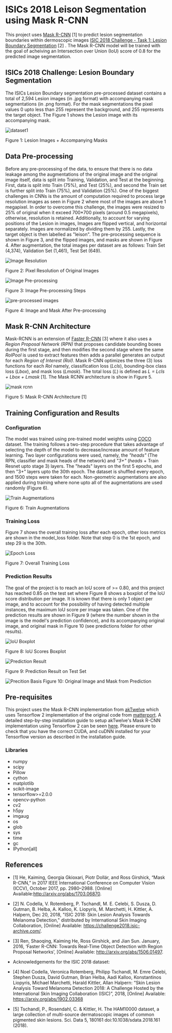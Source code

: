 # ISICs 2018 Leison Segmentation using Mask R-CNN

This project uses [Mask R-CNN](https://arxiv.org/abs/1703.06870) [1] to predict lesion segmentation boundaries within dermoscopic images [ISIC 2018 Challenge - Task 1: Lesion Boundary Segmentation](https://challenge.isic-archive.com/landing/2018/45/) [2] . The Mask R-CNN model will be trained with the goal of acheiving an Intersection over Union (IoU) score of 0.8 for the predicted image segmentation.

## ISICs 2018 Challenge: Lesion Boundary Segmentation
The ISICs Lesion Boundary segmentation pre-processed dataset contains a total of 2,594 Lesion images (in .jpg format) with accompanying mask segmentations (in .png format). For the mask segmentations the pixel values 0 upto less than 255 represent the background, and 255 represents the target object. The Figure 1 shows the Lesion image with its accompanying mask.

![dataset1](https://github.com/christianburbon/isic_maskrcnn_copy/blob/master/visualize_dataset/imgmask_1.png)

Figure 1: Lesion Images + Accompanying Masks


## Data Pre-processing
Before any pre-processing of the data, to ensure that there is no data leakage among the augmentations of the original image and the original image itself, data is split into Training, Validation, and Test at the beginning. First, data is split into Train (75%), and Test (25%), and second the Train set is further split into Train (75%), and Validation (25%).
One of the biggest challenges in CNNs is the amount of computation required to process large resolution images as seen in Figure 2 where most of the images are above 1 megapixel. In order to overcome this challenge, the images were resized to 25% of original when it exceed 700*700 pixels (around 0.5 megapixels), otherwise, resolution is retained. Additionally, to account for varying positions of the Lesion in images, Images are flipped vertical, and horizontal separately. Images are normalized by dividing them by 255. Lastly, the target object is then labelled as "leison". The pre-processing sequence is shown in Figure 3, and the flipped images, and masks are shown in Figure 4. After augmentation, the total images per dataset are as follows: Train Set (4,374), Validation Set (1,461), Test Set (649).

![Image Resolution](https://github.com/christianburbon/isic_maskrcnn_copy/blob/master/other_images/resolution_distribution.png)

Figure 2: Pixel Resolution of Original Images



![Image Pre-processing](https://github.com/christianburbon/lettuce_annotation/blob/master/other_images/pre-processing.jpg)

Figure 3: Image Pre-processing Steps



![pre-processed images](https://github.com/christianburbon/isic_maskrcnn_copy/blob/master/pre_processing.png)

Figure 4: Image and Mask After Pre-processing



## Mask R-CNN Architecture

Mask-RCNN is an extension of [Faster R-CNN](https://proceedings.neurips.cc/paper/2015/file/14bfa6bb14875e45bba028a21ed38046-Paper.pdf) [3] where it also uses a _Region Proposal Network (RPN)_ that proposes candidate bounding boxes during the first stage, and then modifies the second stage where the same _RoIPool_ is used to extract features then adds a parallel generates an output for each _Region of Interest (RoI)_. Mask R-CNN optimizes the three (3) loss functions for each _RoI_ namely, classification loss (_Lcls_), bounding-box class loss (_Lbox_), and mask loss (_Lmask_). The total loss (_L_) is defined as _L = Lcls + Lbox + Lmask_ [1]. The Mask RCNN architecture is show in Figure 5.

![mask rcnn](https://github.com/christianburbon/isic_maskrcnn_copy/blob/master/other_images/mask_rcnn%20architecture.png)

Figure 5: Mask R-CNN Architecture [1]



## Training Configuration and Results
### Configuration
The model was trained using pre-trained model weights using [COCO](https://cocodataset.org) dataset. The training follows a two-step procedure that takes advantage of selecting the depth of the model to decrease/increase amount of feature learning. Two layer configurations were used, namely, the _"heads"_ (The RPN, classifier and mask heads of the network) and _"3+"_ (_heads_ + Train Resnet upto stage 3) layers. The "heads" layers on the first 5 epochs, and then "3+" layers upto the 30th epoch. The dataset is shuffled every epoch, and 1500 steps were taken for each. Non-geometric augmentations are also applied during training where none upto all of the augmentations are used randomly (Figure 6).

![Train Augmentations](https://github.com/christianburbon/isic_maskrcnn_copy/blob/master/other_images/training_augmentations.png)

Figure 6: Train Augmentations



### Training Loss
Figure 7 shows the overall training loss after each epoch, other loss metrics are shown in the model_loss folder. Note that step 0 is the 1st epoch, and step 29 is the 30th.

![Epoch Loss](https://github.com/christianburbon/isic_maskrcnn_copy/blob/master/model_loss/epoch_loss.png)

Figure 7: Overall Training Loss



### Prediction Results
The goal of the project is to reach an IoU score of >= 0.80, and this project has reached 0.85 on the test set where Figure 8 shows a boxplot of the IoU score distribution per image. It is known that there is only 1 object per image, and to account for the possibility of having detected multiple instances, the maximum IoU score per image was taken. One of the prediction results are shown in Figure 9 (where the number shown in the image is the model's prediction confidence), and its accompanying original image, and original mask in Figure 10 (see predictions folder for other results).

![IoU Boxplot](https://github.com/christianburbon/isic_maskrcnn_copy/blob/master/predictions/boxplot_ious.png)

Figure 8: IoU Scores Boxplot



![Prediction Result](https://github.com/christianburbon/isic_maskrcnn_copy/blob/master/predictions/predictions_2.png)

Figure 9: Prediction Result on Test Set


![Precition Basis](https://github.com/christianburbon/isic_maskrcnn_copy/blob/master/predictions/gt_2.png)
Figure 10: Original Image and Mask from Prediction


## Pre-requisites
This project uses the Mask R-CNN implementation from [akTwelve](https://github.com/akTwelve/Mask_RCNN) which uses Tensorflow 2 implementation of the original code from [matterport](https://github.com/matterport/Mask_RCNN). A detailed step-by-step installation guide to setup akTwelve's Mask R-CNN implementation using Tensorflow 2 can be seen [here](https://www.immersivelimit.com/tutorials/mask-rcnn-for-windows-10-tensorflow-2-cuda-101). Please ensure to check that you have the correct CUDA, and cuDNN installed for your Tensorflow version as described in the installation guide.

### Libraries
* numpy
* scipy
* Pillow
* cython
* matplotlib
* scikit-image
* tensorflow>=2.0.0
* opencv-python
* cv2
* h5py
* imgaug
* os
* glob
* sys
* time
* gc
* IPython[all]


## References
* [1] He, Kaiming, Georgia Gkioxari, Piotr Dollár, and Ross Girshick, “Mask R-CNN,” in 2017 IEEE International Conference on Computer Vision (ICCV), October 2017, pp. 2980–2988. [Online] Available:http://arxiv.org/abs/1703.06870.
* [2] N. Codella, V. Rotemberg, P. Tschandl, M. E. Celebi, S. Dusza, D. Gutman, B. Helba, A. Kalloo, K. Liopyris, M. Marchetti, H. Kittler, A. Halpern, Dec 20, 2018, "ISIC 2018: Skin Lesion Analysis Towards Melanoma Detection," distributed by International Skin Imaging Collaboration, [Online] Available: https://challenge2018.isic-archive.com/.
* [3] Ren, Shaoqing, Kaiming He, Ross Girshick, and Jian Sun. January, 2016, ‘Faster R-CNN: Towards Real-Time Object Detection with Region Proposal Networks’, [Online] Available: http://arxiv.org/abs/1506.01497.

* Acknowledgements for the ISIC 2018 dataset:
* [4] Noel Codella, Veronica Rotemberg, Philipp Tschandl, M. Emre Celebi, Stephen Dusza, David Gutman, Brian Helba, Aadi Kalloo, Konstantinos Liopyris, Michael Marchetti, Harald Kittler, Allan Halpern: “Skin Lesion Analysis Toward Melanoma Detection 2018: A Challenge Hosted by the International Skin Imaging Collaboration (ISIC)”, 2018, [Online] Available: https://arxiv.org/abs/1902.03368
* [5] Tschandl, P., Rosendahl, C. & Kittler, H. The HAM10000 dataset, a large collection of multi-source dermatoscopic images of common pigmented skin lesions. Sci. Data 5, 180161 doi:10.1038/sdata.2018.161 (2018).

